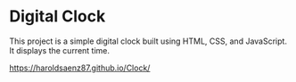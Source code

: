 # Digital Clock

This project is a simple digital clock built using HTML, CSS, and JavaScript. It displays the current time.

https://haroldsaenz87.github.io/Clock/
